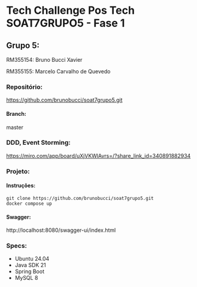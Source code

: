 # Tech Challenge Pos Tech SOAT7GRUPO5 - Fase 1


## Grupo 5:
RM355154: Bruno Bucci Xavier

RM355155: Marcelo Carvalho de Quevedo


### Repositório:

https://github.com/brunobucci/soat7grupo5.git 


#### Branch:

master


### DDD, Event Storming:

https://miro.com/app/board/uXjVKWlAvrs=/?share_link_id=340891882934


### Projeto:

#### Instruções:

```
git clone https://github.com/brunobucci/soat7grupo5.git
docker compose up
```

#### Swagger:

http://localhost:8080/swagger-ui/index.html


### Specs:

- Ubuntu 24.04
- Java SDK 21
- Spring Boot
- MySQL 8
